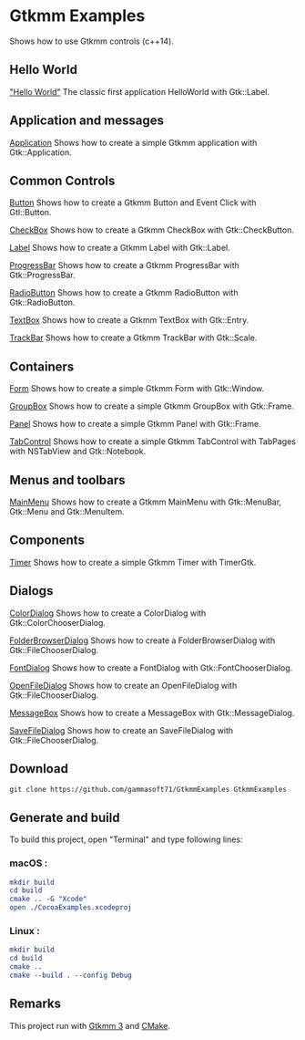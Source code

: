 
# Gtkmm Examples

Shows how to use Gtkmm controls (c++14).

## Hello World

["Hello World"](src/HelloWorld) The classic first application HelloWorld with Gtk::Label.

## Application and messages

[Application](src/Application) Shows how to create a simple Gtkmm application with Gtk::Application.

## Common Controls

[Button](src/Button) Shows how to create a Gtkmm Button and Event Click with Gtl::Button.

[CheckBox](src/CheckBox) Shows how to create a Gtkmm CheckBox with Gtk::CheckButton.

[Label](src/Label) Shows how to create a Gtkmm Label with Gtk::Label.

[ProgressBar](src/ProgressBar) Shows how to create a Gtkmm ProgressBar with Gtk::ProgressBar.

[RadioButton](src/RadioButton) Shows how to create a Gtkmm RadioButton with Gtk::RadioButton.

[TextBox](src/TextBox) Shows how to create a Gtkmm TextBox with Gtk::Entry.

[TrackBar](src/TrackBar) Shows how to create a Gtkmm TrackBar with Gtk::Scale.

## Containers

[Form](src/Form) Shows how to create a simple Gtkmm Form with Gtk::Window.

[GroupBox](src/GroupBox) Shows how to create a simple Gtkmm GroupBox with Gtk::Frame.

[Panel](src/Panel) Shows how to create a simple Gtkmm Panel with Gtk::Frame.

[TabControl](src/TabControl) Shows how to create a simple Gtkmm TabControl with TabPages with NSTabView and Gtk::Notebook.

## Menus and toolbars

[MainMenu](src/MainMenu) Shows how to create a Gtkmm MainMenu with Gtk::MenuBar, Gtk::Menu and Gtk::MenuItem.

## Components

[Timer](src/Timer) Shows how to create a simple Gtkmm Timer with TimerGtk.

## Dialogs

[ColorDialog](src/ColorDialog) Shows how to create a ColorDialog with Gtk::ColorChooserDialog.

[FolderBrowserDialog](src/FolderBrowserDialog) Shows how to create a FolderBrowserDialog with Gtk::FileChooserDialog.

[FontDialog](src/FontDialog) Shows how to create a FontDialog with Gtk::FontChooserDialog.

[OpenFileDialog](src/OpenFileDialog) Shows how to create an OpenFileDialog with Gtk::FileChooserDialog.

[MessageBox](src/MessageBox) Shows how to create a MessageBox with Gtk::MessageDialog.

[SaveFileDialog](src/SaveFileDialog) Shows how to create an SaveFileDialog with Gtk::FileChooserDialog.

## Download

``` shell
git clone https://github.com/gammasoft71/GtkmmExamples GtkmmExamples
```

## Generate and build

To build this project, open "Terminal" and type following lines:

### macOS :

``` cmake
mkdir build
cd build
cmake .. -G "Xcode"
open ./CocoaExamples.xcodeproj
```


### Linux :

``` cmake
mkdir build
cd build
cmake .. 
cmake --build . --config Debug
```

## Remarks

This project run with [Gtkmm 3](https://www.gtkmm.org) and [CMake](https://cmake.org).
